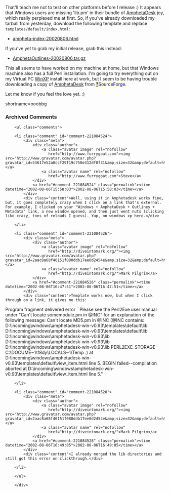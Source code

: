 <p>That'll teach me not to test on other platforms before I release :)  It appears that Windows users are missing 'lib.pm' in their bundle of <a href="http://www.decafbad.com/twiki/bin/view/Main/AmphetaDesk">AmphetaDesk</a> joy, which really perplexed me at first.  So, if you've already downloaded my tarball from yesterday, download the following template and replace <code>templates/default/index.html</code>:<ul><li><a href="http://www.decafbad.com/gems/ampheta-index-20020806.html">ampheta-index-20020806.html</a></li></ul>If you've yet to grab my initial release, grab this instead:<ul><li><a href="http://www.decafbad.com/gems/AmphetaOutlines-20020806.tar.gz">AmphetaOutlines-20020806.tar.gz</a></li></ul>This all seems to have worked on my machine at home, but that Windows machine also has a full Perl installation.  I'm going to try everything out on my Virtual PC <a href="http://www.decafbad.com/twiki/bin/view/Main/WinXP">WinXP</a> install here at work, but I seem to be having trouble downloading a copy of <a href="http://www.decafbad.com/twiki/bin/view/Main/AmphetaDesk">AmphetaDesk</a> from <span style='background : #FFFFCE;'><a href="http://www.decafbad.com/twiki/bin/edit/Main/SourceForge?topicparent=Main.FilterData"><b>?</b></a><font color="#0000FF">SourceForge</font></span>.</p>
<p>Let me know if you feel the love yet.  :)</p>
<!--more-->
shortname=ooobbg

<div id="comments" class="comments archived-comments">
            <h3>Archived Comments</h3>
            
        <ul class="comments">
            
        <li class="comment" id="comment-221084524">
            <div class="meta">
                <div class="author">
                    <a class="avatar image" rel="nofollow" 
                       href="http://www.furrygoat.com"><img src="http://www.gravatar.com/avatar.php?gravatar_id=53617e52a0ccf29f19c750e312df0f31&amp;size=32&amp;default=http://mediacdn.disqus.com/1320279820/images/noavatar32.png"/></a>
                    <a class="avatar name" rel="nofollow" 
                       href="http://www.furrygoat.com">Steve</a>
                </div>
                <a href="#comment-221084524" class="permalink"><time datetime="2002-08-06T15:58:03">2002-08-06T15:58:03</time></a>
            </div>
            <div class="content">Well, using it in Amphetadesk works fine, but, it goes completely crazy when I click on a link that's external. For example, I clicked on your "Windows + AmphetaDesk + Outlines + Metadata" link, a new window opened, and then just went nuts (clicking like crazy, tons of reloads I guess). Yup, on windows xp here.</div>
            
        </li>
    
        <li class="comment" id="comment-221084526">
            <div class="meta">
                <div class="author">
                    <a class="avatar image" rel="nofollow" 
                       href="http://diveintomark.org/"><img src="http://www.gravatar.com/avatar.php?gravatar_id=2aac8a68f46151f080ddb17ee0d2454e&amp;size=32&amp;default=http://mediacdn.disqus.com/1320279820/images/noavatar32.png"/></a>
                    <a class="avatar name" rel="nofollow" 
                       href="http://diveintomark.org/">Mark Pilgrim</a>
                </div>
                <a href="#comment-221084526" class="permalink"><time datetime="2002-08-06T16:47:51">2002-08-06T16:47:51</time></a>
            </div>
            <div class="content">Template works now, but when I click through on a link, it gives me this:

Program fragment delivered error ``Please see the Perl2Exe user manual under "Can't locate somemodule.pm in @INC" for an explanation of the following message: Can't locate MD5.pm in @INC (@INC contains: D:\incoming\windows\amphetadesk-win-v0.93\templates\default\lib D:\incoming\windows\amphetadesk-win-v0.93\templates\default\lib D:\incoming\windows\amphetadesk-win-v0.93\lib D:\incoming\windows\amphetadesk-win-v0.93\lib D:\incoming\windows\amphetadesk-win-v0.93\lib PERL2EXE_STORAGE C:\DOCUME~1\f8dy\LOCALS~1\Temp .) at D:\incoming\windows\amphetadesk-win-v0.93\templates\default\view_item.html line 5. BEGIN failed--compilation aborted at D:\incoming\windows\amphetadesk-win-v0.93\templates\default\view_item.html line 5.''</div>
            
        </li>
    
        <li class="comment" id="comment-221084528">
            <div class="meta">
                <div class="author">
                    <a class="avatar image" rel="nofollow" 
                       href="http://diveintomark.org/"><img src="http://www.gravatar.com/avatar.php?gravatar_id=2aac8a68f46151f080ddb17ee0d2454e&amp;size=32&amp;default=http://mediacdn.disqus.com/1320279820/images/noavatar32.png"/></a>
                    <a class="avatar name" rel="nofollow" 
                       href="http://diveintomark.org/">Mark Pilgrim</a>
                </div>
                <a href="#comment-221084528" class="permalink"><time datetime="2002-08-06T16:49:05">2002-08-06T16:49:05</time></a>
            </div>
            <div class="content">I already merged the lib directories and still got this error on clickthrough.</div>
            
        </li>
    
        </ul>
    
        </div>
    